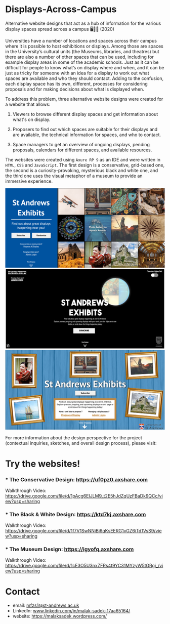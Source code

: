 # Displays-Across-Campus
Alternative website designs that act as a hub of information for the various display spaces spread across a campus 🖥️🧑‍🏫 (2020)

Universities have a number of locations and spaces across their campus where it is possible to host exhibitions or displays. Among those are spaces in the University’s cultural units (the Museums, libraries, and theatres) but there are also a number of other spaces that can be used, including for example display areas in some of the academic schools. Just as it can be difficult for people to know what’s on display where and when, and it can be just as tricky for someone with an idea for a display to work out what spaces are available and who they should contact. Adding to the confusion, each display space has its own, different, processes for considering proposals and for making decisions about what is displayed when.

To address this problem, three alternative website designs were created for a website that allows:

1. Viewers to browse different display spaces and get information about what's on display.

2. Proposers to find out which spaces are suitable for their displays and are available, the technical information for spaces, and who to contact.

3. Space managers to get an overview of ongoing displays, pending proposals, calendars for different spaces, and available resources.

The websites were created using `Axure RP 9` as an IDE and were written in `HTML`, `CSS` and `JavaScript`. The first design is a conservative, grid-based one, the second is a curiosity-provoking, mysterious black and white one, and the third one uses the visual metaphor of a museum to provide an immersive experience.

![picture alt](https://github.com/MalakSadek/Displays-Across-Campus/blob/master/design1.png "Conservative Design")
![picture alt](https://github.com/MalakSadek/Displays-Across-Campus/blob/master/design2.png "B&W Design")
![picture alt](https://github.com/MalakSadek/Displays-Across-Campus/blob/master/design3.png "Museum Design")

For more information about the design perspective for the project (contextual inquiries, sketches, and overall design process), please visit: 

# Try the websites!

### * The Conservative Design: https://uf0pz0.axshare.com 

Walkthrough Video: https://drive.google.com/file/d/1pAcg6EIJLM9_t2E5hJdZqUzFBaDk9QCc/view?usp=sharing

### * The Black & White Design: https://ktd7kj.axshare.com

Walkthrough Video: https://drive.google.com/file/d/1f7V1SwNNiBi6qKsEERG1vGZ6iTd1VsS9/view?usp=sharing

### * The Museum Design: https://igyofq.axshare.com

Walkthrough Video: https://drive.google.com/file/d/1cE3O5U3nxZFRs4t9YC31MYzyW5tGRgj_/view?usp=sharing

# Contact

* email: mfzs1@st-andrews.ac.uk
* LinkedIn: www.linkedin.com/in/malak-sadek-17aa65164/
* website: https://malaksadek.wordpress.com/
